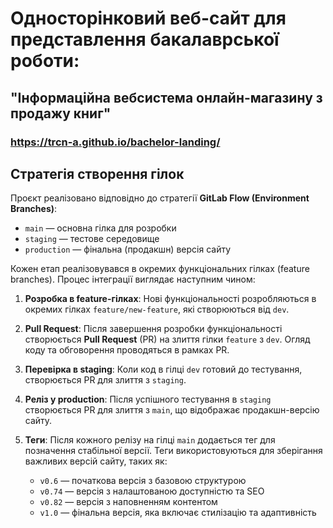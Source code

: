 # Односторінковий веб-сайт для представлення бакалаврської роботи:
## "Інформаційна вебсистема онлайн-магазину з продажу книг"

### https://trcn-a.github.io/bachelor-landing/

## Стратегія створення гілок

Проєкт реалізовано відповідно до стратегії **GitLab Flow (Environment Branches)**:

- `main` — основна гілка для розробки
- `staging` — тестове середовище
- `production` — фінальна (продакшн) версія сайту

Кожен етап реалізовувався в окремих функціональних гілках (feature branches). Процес інтеграції виглядає наступним чином:


1. **Розробка в feature-гілках**: Нові функціональності розробляються в окремих гілках `feature/new-feature`, які створюються від `dev`.


2. **Pull Request**: Після завершення розробки функціональності створюється **Pull Request** (PR) на злиття гілки `feature` з `dev`. Огляд коду та обговорення проводяться в рамках PR.


3. **Перевірка в staging**: Коли код в гілці `dev` готовий до тестування, створюється PR для злиття з `staging`.


4. **Реліз у production**: Після успішного тестування в `staging` створюється PR для злиття з `main`, що відображає продакшн-версію сайту.

5. **Теги**: Після кожного релізу на гілці `main` додається тег для позначення стабільної версії. Теги використовуються для зберігання важливих версій сайту, таких як:
    - `v0.6` — початкова версія з базовою структурою
    - `v0.74` — версія з налаштованою доступністю та SEO
    - `v0.82` — версія з наповненням контентом
    - `v1.0` — фінальна версія, яка включає стилізацію та адаптивність


